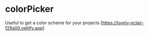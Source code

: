 # colorPicker
Useful to get a color scheme for your projects
[https://lovely-eclair-f29a00.netlify.app]

